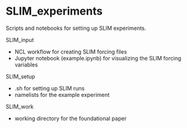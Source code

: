 # SLIM_experiments
Scripts and notebooks for setting up SLIM experiments. 

SLIM_input
* NCL workflow for creating SLIM forcing files 
* Jupyter notebook (example.ipynb) for visualizing the SLIM forcing variables 

SLIM_setup
* .sh for setting up SLIM runs
* namelists for the example experiment 

SLIM_work
* working directory for the foundational paper
